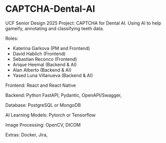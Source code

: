 # CAPTCHA-Dental-AI
UCF Senior Design 2025 Project: CAPTCHA for Dental AI. Using AI to help gameify, annotating and classifying teeth data.

Roles:
-  Katerina Garkova (PM and Frontend)
-  David Hablich (Frontend)
-  Sebastian Reconco (Frontend)
-  Arique Heemal (Backend & AI)
-  Alan Alberto (Backend & AI)
-  Yased Luna Villanueva (Backend & AI)

Frontend:
    React and React Native

Backend: 
    Python FastAPI, Pydantic, OpenAPI/Swagger, 

Database: 
    PostgreSQL or MongoDB

AI Learning Models: 
    Pytorch or Tensorflow

Image Processing:
    OpenCV, DICOM

Extras: 
    Docker, Jira,
